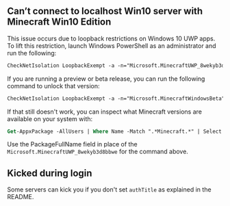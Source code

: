 ## Can’t connect to localhost Win10 server with Minecraft Win10 Edition

This issue occurs due to loopback restrictions on Windows 10 UWP apps. To lift this restriction, launch Windows PowerShell as an administrator and run the following:

```ps
CheckNetIsolation LoopbackExempt -a -n="Microsoft.MinecraftUWP_8wekyb3d8bbwe"
```

If you are running a preview or beta release, you can run the following command to unlock that version:

```ps
CheckNetIsolation LoopbackExempt -a -n="Microsoft.MinecraftWindowsBeta"
```

If that still doesn't work, you can inspect what Minecraft versions are available on your system with:

```ps
Get-AppxPackage -AllUsers | Where Name -Match ".*Minecraft.*" | Select Name,InstallLocation,PackageFullName
```

Use the PackageFullName field in place of the `Microsoft.MinecraftUWP_8wekyb3d8bbwe` for the command above.

## Kicked during login

Some servers can kick you if you don't set `authTitle` as explained in the README.
